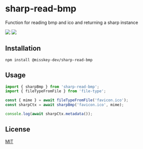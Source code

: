 # sharp-read-bmp
Function for reading bmp and ico and returning a sharp instance

[![][npm-badge]][npm-link]
[![][mit-badge]][mit]

Installation
----------------------------------------------------------------
```
npm install @misskey-dev/sharp-read-bmp
```

Usage
----------------------------------------------------------------

```javascript
import { sharpBmp } from 'sharp-read-bmp';
import { fileTypeFromFile } from 'file-type';

const { mime } = await fileTypeFromFile('favicon.ico');
const sharpCtx = await sharpBmp('favicon.ico', mime);

console.log(await sharpCtx.metadata());
```

License
----------------------------------------------------------------
[MIT](LICENSE)

[mit]:            http://opensource.org/licenses/MIT
[mit-badge]:      https://img.shields.io/badge/license-MIT-444444.svg?style=flat-square
[npm-link]:       https://www.npmjs.com/package/@misskey-dev/sharp-read-bmp
[npm-badge]:      https://img.shields.io/npm/v/@misskey-dev/sharp-read-bmp.svg?style=flat-square
